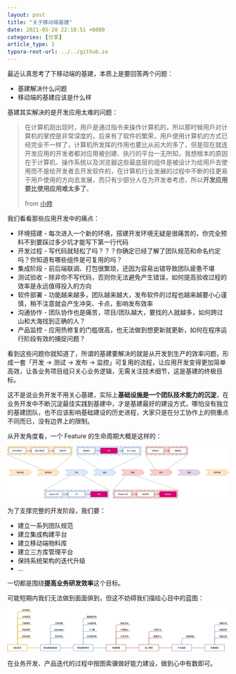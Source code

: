 ```yaml
---
layout: post
title: "关于移动端基建"
date: 2021-05-28 22:18:51 +0800
categories: [分享]
article_type: 1
typora-root-url: ../../github.io
---
```


最近认真思考了下移动端的基建，本质上是要回答两个问题：

- 基建解决什么问题
- 移动端的基建应该是什么样

基建其实解决的是开发应用太难的问题：

> 在计算机刚出现时，用戶是通过指令来操作计算机的，所以那时候用戶对计算机的掌控是非常深度的，后来有了软件的繁荣，用戶使用计算机的方式已经完全不一样了，计算机所发挥的作用也要比从前大的多了，但是现在就连开发应用的开发者都对应用被创建、执行的平台一无所知，我想根本的原因在于计算机、操作系统以及浏览器这些最底层的组件是被设计为给用戶去使用而不是给开发者去开发软件的，在计算机行业发展的过程中不断的往更易于用戶使用的方向去发展，而只有少部分人在为开发者考虑，所以**开发应用要比使用应用难太多了**。
>
> from [小帅](https://blog.blankyao.com/)

我们看看那些应用开发中的痛点：

- 环境搭建 - 每次进入一个新的环境，搭建开发环境无疑是很痛苦的，你完全预料不到要踩过多少坑才能写下第一行代码
- 开发过程 - 写代码就轻松了吗？？？你确定已经了解了团队规范和命名约定吗？你知道有哪些组件是可复用的吗？
- 集成阶段 - 前后端联调、打包很繁琐，还因为容易出错导致团队疲惫不堪
- 测试验收 - 除非你不写代码，否则你无法避免产生错误，如何提高验收过程的效率是永远值得投入的方向
- 软件部署 - 功能越来越多，团队越来越大，发布软件的过程也越来越要小心谨慎，稍不注意就会产生冲突、卡点，影响发布效率
- 沟通协作 - 团队协作也是痛苦，项目/团队越大，要找的人就越多，如何跨过山和大海找到正确的人？
- 产品监控 - 应用热修复的门槛很高，也无法做到想更新就更新，如何在程序运行阶段有效的捕捉问题？

看到这些问题你就知道了，所谓的基建要解决的就是从开发到生产的效率问题，形成一套「开发 → 测试 → 发布 → 监控」可复用的流程，让应用开发变得更加简单高效，让各业务项目组只关心业务逻辑，无需关注技术细节，这是基建的终极目标。

这不是说业务开发不用关心基建，实际上**基础设施是一个团队技术能力的沉淀**，在业务开发中不断沉淀最佳实践到基建中，才是基建最好的建设方式，哪怕没有独立的基建团队，也不应该影响基础建设的历史进程，大家只是在分工协作上的侧重点不同而已，没有边界上的限制。

从开发角度看，一个 Feature 的生命周期大概是这样的：

![](/assets/img/mobile-infra-1.png)

为了支撑完整的开发阶段，我们要：

- 建立一系列团队规范
- 建立集成构建平台
- 建立移动端物料库
- 建立三方库管理平台
- 保持系统架构的迭代升级
- ...

一切都是围绕**提高业务研发效率**这个目标。

可能短期内我们无法做到面面俱到，但这不妨碍我们描绘心目中的蓝图：

![](/assets/img/mobile-infra-2.png)

在业务开发、产品迭代的过程中按图索骥做好能力建设，做到心中有数即可。
